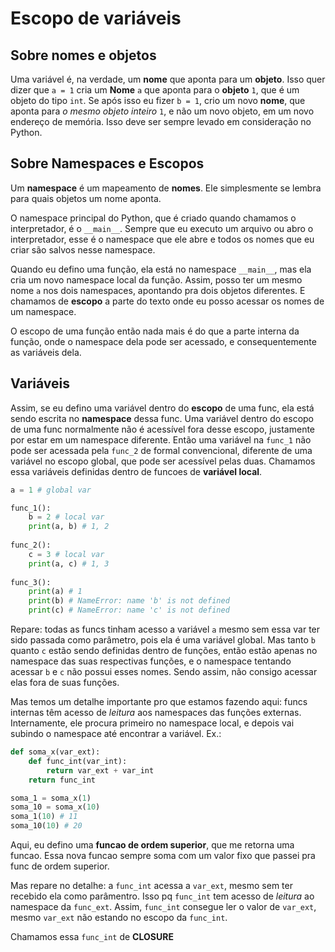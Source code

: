 # Escopo de variáveis

## Sobre nomes e objetos

Uma variável é, na verdade, um **nome** que aponta para um **objeto**. Isso quer dizer que `a = 1` cria um **Nome** `a` que aponta para o **objeto** `1`, que é um objeto do tipo `int`. Se após isso eu fizer `b = 1`, crio um novo **nome**, que aponta para *o mesmo objeto inteiro* `1`, e não um novo objeto, em um novo endereço de memória. Isso deve ser sempre levado em consideração no Python.

## Sobre Namespaces e Escopos

Um **namespace** é um mapeamento de **nomes**. Ele simplesmente se lembra para quais objetos um nome aponta.

O namespace principal do Python, que é criado quando chamamos o interpretador, é o `__main__`. Sempre que eu executo um arquivo ou abro o interpretador, esse é o namespace que ele abre e todos os nomes que eu criar são salvos nesse namespace.

Quando eu defino uma função, ela está no namespace `__main__`, mas ela cria um novo namespace local da função. Assim, posso ter um mesmo nome `a` nos dois namespaces, apontando pra dois objetos diferentes. E chamamos de **escopo** a parte do texto onde eu posso acessar os nomes de um namespace.

O escopo de uma função então nada mais é do que a parte interna da função, onde o namespace dela pode ser acessado, e consequentemente as variáveis dela.

## Variáveis

Assim, se eu defino uma variável dentro do **escopo** de uma func, ela está sendo escrita no **namespace** dessa func. Uma variável dentro do escopo de uma func normalmente não é acessível fora desse escopo, justamente por estar em um namespace diferente. Então uma variável na `func_1` não pode ser acessada pela `func_2` de formal convencional, diferente de uma variável no escopo global, que pode ser acessível pelas duas. Chamamos essa variáveis definidas dentro de funcoes de **variável local**.

```python
a = 1 # global var

func_1():
    b = 2 # local var
    print(a, b) # 1, 2
    
func_2():
    c = 3 # local var
    print(a, c) # 1, 3
    
func_3():
    print(a) # 1
    print(b) # NameError: name 'b' is not defined
    print(c) # NameError: name 'c' is not defined
```

Repare: todas as funcs tinham acesso a variável `a` mesmo sem essa var ter sido passada como parâmetro, pois ela é uma variável global. Mas tanto `b` quanto `c` estão sendo definidas dentro de funções, então estão apenas no namespace das suas respectivas funções, e o namespace tentando acessar `b` e `c` não possui esses nomes. Sendo assim, não consigo acessar elas fora de suas funções.

Mas temos um detalhe importante pro que estamos fazendo aqui: funcs internas têm acesso de *leitura* aos namespaces das funções externas. Internamente, ele procura primeiro no namespace local, e depois vai subindo o namespace até encontrar a variável. Ex.:

```python
def soma_x(var_ext):
    def func_int(var_int):
        return var_ext + var_int
    return func_int

soma_1 = soma_x(1)
soma_10 = soma_x(10)
soma_1(10) # 11
soma_10(10) # 20
```

Aqui, eu defino uma **funcao de ordem superior**, que me retorna uma funcao. Essa nova funcao sempre soma com um valor fixo que passei pra func de ordem superior.

Mas repare no detalhe: a `func_int` acessa a `var_ext`, mesmo sem ter recebido ela como parâmentro. Isso pq `func_int` tem acesso de *leitura* ao namespace da `func_ext`. Assim, `func_int` consegue ler o valor de `var_ext`, mesmo `var_ext` não estando no escopo da `func_int`.

Chamamos essa `func_int` de **CLOSURE**
